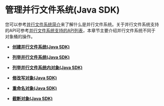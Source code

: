 # 管理并行文件系统\(Java SDK\)<a name="obs_21_0500"></a>

您可以参考[并行文件系统简介](https://support.huaweicloud.com/pfsfg-obs/obs_13_0001.html)来了解什么是并行文件系统。关于并行文件系统支持的API可参考[并行文件系统支持的API列表](https://support.huaweicloud.com/pfsfg-obs/obs_13_0004.html)，本章节主要介绍并行文件系统不同于对象桶的操作。

-   **[创建并行文件系统\(Java SDK\)](创建并行文件系统(Java-SDK).md)**  

-   **[列举并行文件系统\(Java SDK\)](列举并行文件系统(Java-SDK).md)**  

-   **[列举并行文件系统内对象\(Java SDK\)](列举并行文件系统内对象(Java-SDK).md)**  

-   **[修改写对象\(Java SDK\)](修改写对象(Java-SDK).md)**  

-   **[重命名对象\(Java SDK\)](重命名对象(Java-SDK).md)**  

-   **[截断对象\(Java SDK\)](截断对象(Java-SDK).md)**  

